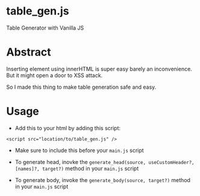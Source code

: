 # table_gen.js
Table Generator with Vanilla JS

# Abstract
Inserting element using innerHTML is super easy barely an inconvenience. But it might open a door to XSS attack.

So I made this thing to make table generation safe and easy.

# Usage

* Add this to your html by adding this script:

```<script src="location/to/table_gen.js" />```

* Make sure to include this before your `main.js` script

* To generate head, inovke the `generate_head(source, useCustomHeader?, [names]?, target?)` method in your `main.js` script
* To generate body, invoke the `generate_body(source, target?)` method in your `main.js` script
